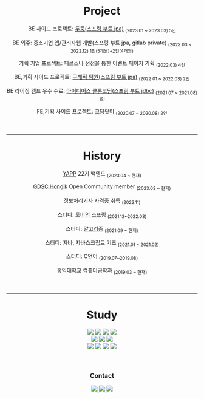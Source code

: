 
<div align="center">
<br>
 
# Project  
<p>BE 사이드 프로젝트:  <a href="https://github.com/Gosrock/DuDoong-Backend">두둥(스프링 부트 jpa)</a> <sub>(2023.01 ~ 2023.03) 5인</sub> 
<p>BE 외주: 중소기업 앱/관리자웹 개발(스프링 부트 jpa, gitlab private) <sub>(2022.03 ~ 2022.12) 1인(5개월)+2인(4개월)</sub> 
<p>기획 기업 프로젝트: 페르소나 선정을 통한 이벤트 페이지 기획 <sub>(2022.03) 4인</sub> 
<p>BE,기획 사이드 프로젝트: <a href="https://github.com/whereismyteam/backend_dev_whereismyteam">구해줘 팀원(스프링 부트 jpa)</a> <sub>(2022.01 ~ 2022.03) 2인</sub> 
<p>BE 라이징 캠프 우수 수료: <a href="https://github.com/cofls6581/idus-server">아이디어스 클론코딩(스프링 부트 jdbc)</a> <sub>(2021.07 ~ 2021.08) 1인</sub>
<p>FE,기획 사이드 프로젝트: <a href="https://github.com/cofls6581/CodingWithMePublic">코딩윗미</a> <sub>(2020.07 ~ 2020.08) 2인</sub> 
<br><br><br>
 
 - - -
 
# History  
<p><a href="https://www.yapp.co.kr/">YAPP</a> 22기 백엔드 <sub>(2023.04 ~ 현재)</sub>
<p><a href="https://github.com/GDSC-Hongik">GDSC Hongik</a> Open Community member <sub>(2023.03 ~ 현재)</sub>
<p>정보처리기사 자격증 취득 <sub>(2022.11)</sub>
<p>스터디: <a href="https://cofls6581.tistory.com/136">토비의 스프링</a> <sub>(2021.12~2022.03)</sub>
<p>스터디: <a href="https://github.com/cofls6581/hongjangal">알고리즘</a> <sub>(2021.09 ~ 현재)</sub>
<p>스터디: 자바, 자바스크립트 기초 <sub>(2021.01 ~ 2021.02)</sub>
<p>스터디: C언어 <sub>(2019.07~2019.08)</sub>
<p>홍익대학교 컴퓨터공학과 <sub>(2019.03 ~ 현재)</sub> 
<br><br><br>
 
 - - -
 
# Study
<img src="https://img.shields.io/badge/C-A8B9CC?style=flat-square&logoColor=white"> 
<img src="https://img.shields.io/badge/C++-00599C?style=flat-square&logo=C++&logoColor=white">
<img src="https://img.shields.io/badge/Java-007396?style=flat-square&logo=Java&logoColor=white">
<img src="https://img.shields.io/badge/kotlin-7F52FF?style=flat-square&logo=kotlin&logoColor=white">
<br>
<img src="https://img.shields.io/badge/Spring-6DB33F?style=for-the-badge&logo=Spring&logoColor=white"> 
<img src="https://img.shields.io/badge/MySQL-4479A1?style=for-the-badge&logo=MySQL&logoColor=white">
<img src="https://img.shields.io/badge/Redis-DC382D?style=for-the-badge&logo=Redis&logoColor=white">
<br>
<img src="https://img.shields.io/badge/Docker-2496ED?style=for-the-badge&logo=Docker&logoColor=white">
<img src="https://img.shields.io/badge/GitHubActions-2088FF?style=for-the-badge&logo=githubactions&logoColor=white"> 
<img src="https://img.shields.io/badge/Kubernetes-326CE5?style=for-the-badge&logo=Kubernetes&logoColor=white">
<img src="https://img.shields.io/badge/AmazonAWS-232F3E?style=for-the-badge&logo=Amazon AWS&logoColor=white">
<br><br><br>
 
### Contact
<a href="mailto:cofls6581@naver.com" target="_blank">
<img src="https://img.shields.io/badge/mail-d14836?style=flat-squarel&logoColor=white alt=mail"/> </a>
<a href="https://cofls6581.tistory.com/">
<img src="https://img.shields.io/badge/Tistory-184D66?style=flat-square&logoColor=white"> </a>
<a href="https://www.linkedin.com/in/%EC%B1%84%EB%A6%B0-%EC%9D%B4-a902b0227/" >
<img src="https://img.shields.io/badge/linkedin-%231E77B5.svg?&style=flat-square&logoColor=white alt=linkedin" /> </a>

</div>
